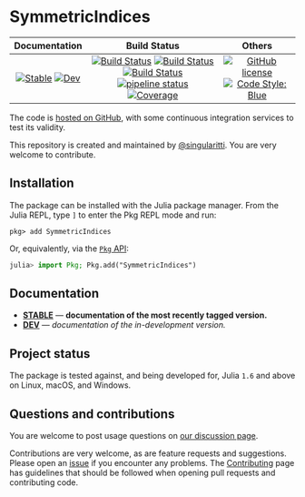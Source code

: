 # SymmetricIndices

|                                 **Documentation**                                  |                                                                                                 **Build Status**                                                                                                 |                                        **Others**                                         |
| :--------------------------------------------------------------------------------: | :--------------------------------------------------------------------------------------------------------------------------------------------------------------------------------------------------------------: | :---------------------------------------------------------------------------------------: |
| [![Stable][docs-stable-img]][docs-stable-url] [![Dev][docs-dev-img]][docs-dev-url] | [![Build Status][gha-img]][gha-url] [![Build Status][appveyor-img]][appveyor-url] [![Build Status][cirrus-img]][cirrus-url] [![pipeline status][gitlab-img]][gitlab-url] [![Coverage][codecov-img]][codecov-url] | [![GitHub license][license-img]][license-url] [![Code Style: Blue][style-img]][style-url] |

[docs-stable-img]: https://img.shields.io/badge/docs-stable-blue.svg
[docs-stable-url]: https://singularitti.github.io/SymmetricIndices.jl/stable
[docs-dev-img]: https://img.shields.io/badge/docs-dev-blue.svg
[docs-dev-url]: https://singularitti.github.io/SymmetricIndices.jl/dev
[gha-img]: https://github.com/singularitti/SymmetricIndices.jl/workflows/CI/badge.svg
[gha-url]: https://github.com/singularitti/SymmetricIndices.jl/actions
[appveyor-img]: https://ci.appveyor.com/api/projects/status/github/singularitti/SymmetricIndices.jl?svg=true
[appveyor-url]: https://ci.appveyor.com/project/singularitti/SymmetricIndices-jl
[cirrus-img]: https://api.cirrus-ci.com/github/singularitti/SymmetricIndices.jl.svg
[cirrus-url]: https://cirrus-ci.com/github/singularitti/SymmetricIndices.jl
[gitlab-img]: https://gitlab.com/singularitti/SymmetricIndices.jl/badges/main/pipeline.svg
[gitlab-url]: https://gitlab.com/singularitti/SymmetricIndices.jl/-/pipelines
[codecov-img]: https://codecov.io/gh/singularitti/SymmetricIndices.jl/branch/main/graph/badge.svg
[codecov-url]: https://codecov.io/gh/singularitti/SymmetricIndices.jl
[license-img]: https://img.shields.io/github/license/singularitti/SymmetricIndices.jl
[license-url]: https://github.com/singularitti/SymmetricIndices.jl/blob/main/LICENSE
[style-img]: https://img.shields.io/badge/code%20style-blue-4495d1.svg
[style-url]: https://github.com/invenia/BlueStyle

The code is [hosted on GitHub](https://github.com/singularitti/SymmetricIndices.jl),
with some continuous integration services to test its validity.

This repository is created and maintained by [@singularitti](https://github.com/singularitti).
You are very welcome to contribute.

## Installation

The package can be installed with the Julia package manager.
From the Julia REPL, type `]` to enter the Pkg REPL mode and run:

```
pkg> add SymmetricIndices
```

Or, equivalently, via the [`Pkg` API](https://pkgdocs.julialang.org/v1/getting-started/):

```julia
julia> import Pkg; Pkg.add("SymmetricIndices")
```

## Documentation

- [**STABLE**][docs-stable-url] — **documentation of the most recently tagged version.**
- [**DEV**][docs-dev-url] — _documentation of the in-development version._

## Project status

The package is tested against, and being developed for, Julia `1.6` and above on Linux,
macOS, and Windows.

## Questions and contributions

You are welcome to post usage questions on [our discussion page][discussions-url].

Contributions are very welcome, as are feature requests and suggestions. Please open an
[issue][issues-url] if you encounter any problems. The [Contributing](@ref) page has
guidelines that should be followed when opening pull requests and contributing code.

[discussions-url]: https://github.com/singularitti/SymmetricIndices.jl/discussions
[issues-url]: https://github.com/singularitti/SymmetricIndices.jl/issues
